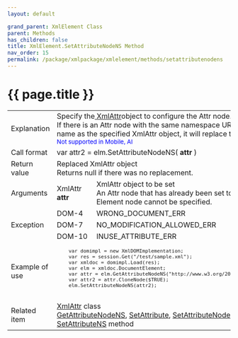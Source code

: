 ```yaml
---
layout: default

grand_parent: XmlElement Class
parent: Methods
has_children: false
title: XmlElement.SetAttributeNodeNS Method
nav_order: 15
permalink: /package/xmlpackage/xmlelement/methods/setattributenodens
---
```

# {{ page.title }}

<table>
  <tr>
    <td>Explanation</td>
    <td colspan="2">Specify the<a href="/package/xmlpackage/xmlattr/"> XmlAttr</a>object to configure the Attr node.<br>If there is an Attr node with the same namespace URI and attribute name as the specified XmlAttr object, it will replace the Attr node.<br><small><span style="color:blue">Not supported in Mobile, AI</span></small></td>
  </tr>
  <tr>
    <td>Call format</td>
    <td colspan="2">var attr2 = elm.SetAttributeNodeNS( <b>attr</b> )</td>
  </tr>
  <tr>
    <td>Return value</td>
    <td colspan="2">Replaced XmlAttr object<br>Returns null if there was no replacement.</td>
  </tr>  
  <tr>
    <td>Arguments</td>
    <td>XmlAttr <b>attr</b></td>
    <td>XmlAttr object to be set<br>An Attr node that has already been set to another Element node cannot be specified.</td>
  </tr>
  <tr>
    <td rowspan="3">Exception</td>
    <td>DOM-4</td>
    <td>WRONG_DOCUMENT_ERR</td>
  </tr>
  <tr>
    <td>DOM-7</td>
    <td>NO_MODIFICATION_ALLOWED_ERR</td>
  </tr>
  <tr>
    <td>DOM-10</td>
    <td>INUSE_ATTRIBUTE_ERR</td>
  </tr>
  <tr>
    <td>Example of use</td>
    <td colspan="2"><code><pre>
    var domimpl = new XmlDOMImplementation;
    var res = session.Get("/test/sample.xml");
    var xmldoc = domimpl.Load(res);
    var elm = xmldoc.DocumentElement;
    var attr = elm.GetAttributeNodeNS("http://www.w3.org/2000/svg", "width");
    var attr2 = attr.CloneNode($TRUE);
    elm.SetAttributeNodeNS(attr2);
    </pre></code></td>
  </tr>
  <tr>
    <td>Related item</td>
    <td colspan="2"><a href="/package/xmlpackage/xmlattr">XmlAttr</a> class<br><a href="/package/xmlpackage/xmlelement/methods/getattributenodens">GetAttributeNodeNS</a>, <a href="/package/xmlpackage/xmlelement/methods/setattribute">SetAttribute</a>, <a href="/package/xmlpackage/xmlelement/methods/setattributenode">SetAttributeNode</a>, <a href="/package/xmlpackage/xmlelement/methods/setattributens">SetAttributeNS</a> method</td>
  </tr>
</table>



